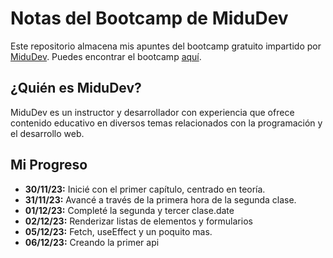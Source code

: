# Notas del Bootcamp de MiduDev

Este repositorio almacena mis apuntes del bootcamp gratuito impartido por [MiduDev](https://www.youtube.com/c/Midudev). Puedes encontrar el bootcamp [aquí](https://www.youtube.com/watch?v=wTpuKOhGfJE&list=PLV8x_i1fqBw0Kn_fBIZTa3wS_VZAqddX7&index=1&pp=iAQB).

## ¿Quién es MiduDev?

MiduDev es un instructor y desarrollador con experiencia que ofrece contenido educativo en diversos temas relacionados con la programación y el desarrollo web.

## Mi Progreso

- **30/11/23:** Inicié con el primer capítulo, centrado en teoría.
- **31/11/23:** Avancé a través de la primera hora de la segunda clase.
- **01/12/23:** Completé la segunda y tercer clase.date
- **02/12/23:** Renderizar listas de elementos y formularios 
- **05/12/23:** Fetch, useEffect y un poquito mas.
- **06/12/23:** Creando la primer api

